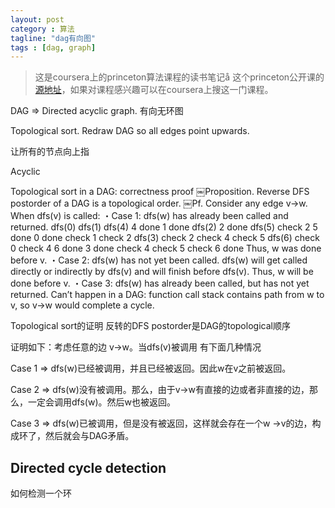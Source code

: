 ```yaml
---
layout: post
category : 算法
tagline: "dag有向图"
tags : [dag, graph]
---
```


>这是coursera上的princeton算法课程的读书笔记å
>这个princeton公开课的[源地址](http://algs4.cs.princeton.edu)，如果对课程感兴趣可以在coursera上搜这一门课程。

DAG => Directed acyclic graph. 有向无环图

Topological sort. Redraw DAG so all edges point upwards.

让所有的节点向上指

Acyclic

Topological sort in a DAG: correctness proof
￼Proposition. Reverse DFS postorder of a DAG is a topological order.
￼Pf. Consider any edge v→w. When dfs(v) is called: ・Case 1: dfs(w) has already been called and returned.
dfs(0)
  dfs(1)
dfs(4)
4 done 1 done
  dfs(2)
  2 done
  dfs(5)
check 2
5 done 0 done
check 1
check 2
dfs(3)
  check 2
  check 4
  check 5
  dfs(6)
check 0
check 4
6 done 3 done
check 4
check 5
check 6
done
Thus, w was done before v.
・Case 2: dfs(w) has not yet been called.
dfs(w) will get called directly or indirectly by dfs(v) and will finish before dfs(v). Thus, w will be done before v.
・Case 3: dfs(w) has already been called,
but has not yet returned.
Can’t happen in a DAG: function call stack contains path from w to v, so v→w would complete a cycle.



Topological sort的证明
反转的DFS postorder是DAG的topological顺序

证明如下：考虑任意的边 v->w。当dfs(v)被调用
有下面几种情况

Case 1 => dfs(w)已经被调用，并且已经被返回。因此w在v之前被返回。

Case 2 => dfs(w)没有被调用。那么，由于v->w有直接的边或者非直接的边，那么，一定会调用dfs(w)。然后w也被返回。


Case 3 => dfs(w)已被调用，但是没有被返回，这样就会存在一个w ->v的边，构成环了，然后就会与DAG矛盾。

## Directed cycle detection
如何检测一个环